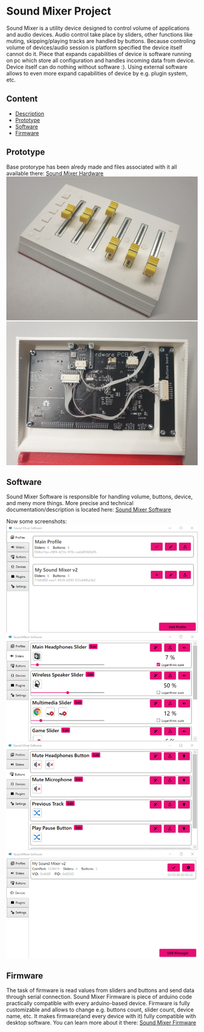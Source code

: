 # Sound Mixer Project
Sound Mixer is a utility device designed to control volume of applications and audio devices. Audio control take place by sliders, other functions like muting, skipping/playing tracks are handled by buttons. Because controling volume of devices/audio session is platform specified the device itself cannot do it. Piece that expands capabilities of device is software running on pc which store all configuration and handles incoming data from device. Device itself can do nothing without software :). Using external software allows to even more expand capabilities of device by e.g. plugin system, etc.
## Content
* [Description](#sound-mixer-project)
* [Prototype](#prototype)
* [Software](#software)
* [Firmware](#firmware)

## Prototype
Base protorype has been alredy made and files associated with it all available there: [Sound Mixer Hardware](https://github.com/Krystian20857/SoundMixerHardware)
![Sound Mixer](./images/base_image.jpg)
![Sound Mixer Inside](./images/base_inside.jpg)

## Software
Sound Mixer Software is responsible for handling volume, buttons, device, and meny more things. More precise and technical documentation/description is located here: [Sound Mixer Software](https://github.com/Krystian20857/SoundMixerSoftware)

Now some screenshots: 
![Sound Mixer Inside](./images/software_profiles.png)
![Sound Mixer Inside](./images/software_sliders.png)
![Sound Mixer Inside](./images/software_buttons.png)
![Sound Mixer Inside](./images/software_devices.png)

## Firmware
The task of firmware is read values from sliders and buttons and send data through serial connection. Sound Mixer Firmware is piece of arduino code practically compatible with every arduino-based device. Firmware is fully customizable and allows to change e.g. buttons count, slider count, device name, etc. It makes firmware(and every device with it) fully compatible with desktop software. You can learn more about it there: [Sound Mixer Firmware](https://github.com/Krystian20857/SoundMixerFirmware)
